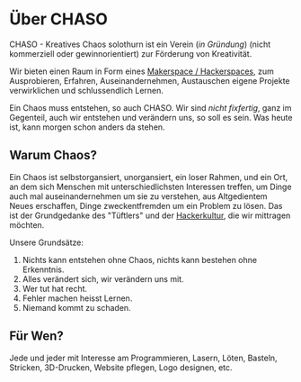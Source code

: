 # Über CHASO

CHASO - Kreatives Chaos solothurn ist ein Verein (_in Gründung_) (nicht kommerziell oder gewinnorientiert) zur Förderung von Kreativität.

Wir bieten einen Raum in Form eines [Makerspace / Hackerspaces](https://de.wikipedia.org/wiki/Hackerspace), zum Ausprobieren, Erfahren, Auseinandernehmen, Austauschen eigene Projekte verwirklichen und schlussendlich Lernen.

Ein Chaos muss entstehen, so auch CHASO. Wir sind _nicht fixfertig_, ganz im Gegenteil, auch wir entstehen und verändern uns, so soll es sein. Was heute ist, kann morgen schon anders da stehen.

## Warum Chaos?

Ein Chaos ist selbstorgansiert, unorgansiert, ein loser Rahmen, und ein Ort, an dem sich Menschen mit unterschiedlichsten Interessen treffen, um Dinge auch mal auseinandernehmen um sie zu verstehen, aus Altgedientem Neues erschaffen, Dinge zweckentfremden um ein Problem zu lösen. Das ist der Grundgedanke des "Tüftlers" und der [Hackerkultur](https://de.wikipedia.org/wiki/Hacker), die wir mittragen möchten.

Unsere Grundsätze:

1. Nichts kann entstehen ohne Chaos, nichts kann bestehen ohne Erkenntnis.
2. Alles verändert sich, wir verändern uns mit.
3. Wer tut hat recht.
4. Fehler machen heisst Lernen.
5. Niemand kommt zu schaden.

## Für Wen?

Jede und jeder mit Interesse am Programmieren, Lasern, Löten, Basteln, Stricken, 3D-Drucken, Website pflegen, Logo designen, etc.
